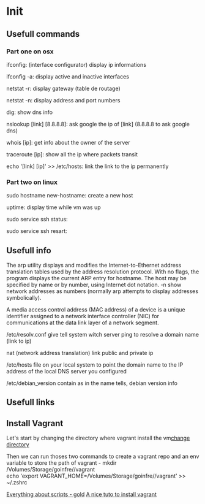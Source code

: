 <h1>Init</h1>

<h2>Usefull commands</h2>
<h3>Part one on osx</h3>
<p>ifconfig: (interface configurator) display ip informations</p>
<p>ifconfig -a: display active and inactive interfaces</p>
<p>netstat -r: display gateway (table de routage)</p>
<p>netstat -n: display address and port numbers</p>
<p>dig: show dns info</p>
<p>nslookup [link] [8.8.8.8]: ask google the ip of [link] (8.8.8.8 to ask google dns)</p>
<p>whois [ip]: get info about the owner of the server</p>
<p>traceroute [ip]: show all the ip where packets transit</p>
<p>echo '[link] [ip]' >> /etc/hosts: link the link to the ip permanently</p>
<h3>Part two on linux</h3>
<p>sudo hostname new-hostname: create a new host</p>
<p>uptime: display time while vm was up</p>
<p>sudo service ssh status: </p>
<p>sudo service ssh resart:</p>
<p></p>
<p></p>

<h2>Usefull info</h2>
<p>The arp utility displays and modifies the Internet-to-Ethernet address translation tables used by the address resolution protocol. With no flags, the program displays the current ARP entry for hostname. The host may be specified by name or by number, using Internet dot notation. -n show network addresses as numbers (normally arp attempts to display addresses symbolically).</p>
<p>A media access control address (MAC address) of a device is a unique identifier assigned to a network interface controller (NIC) for communications at the data link layer of a network segment.</p>
<p>/etc/resolv.conf give tell system witch server ping to resolve a domain name (link to ip)</p>
<p>nat (network address translation) link public and private ip</p>
<p>/etc/hosts file on your local system to point the domain name to the IP address of the local DNS server you configured</p>
<p>/etc/debian_version contain as in the name tells, debian version info</p>
<p></p>
<p></p>
<p></p>

<h2>Usefull links</h2>
<h2>Install Vagrant</h2>
<p>Let's start by changing the directory where vagrant install the vm<a href="http://www.thisprogrammingthing.com/2013/changing-the-directory-vagrant-stores-the-vms-in/">change directory</a></p>
<p>
Then we can run thoses two commands to create a vagrant repo and an env variable to store the path of vagrant -
mkdir /Volumes/Storage/goinfre/<login>/vagrant</br>
echo 'export VAGRANT_HOME=/Volumes/Storage/goinfre/<login>/vagrant' >> ~/.zshrc</br>
</p>




<a href="https://linux.goffinet.org/08-scripts-shell/">Everything about scripts - gold</a>
<a href="https://forum.intra.42.fr/topics/18376/messages">A nice tuto to install vagrant</a>

<a href=""></a>
<a href=""></a>

